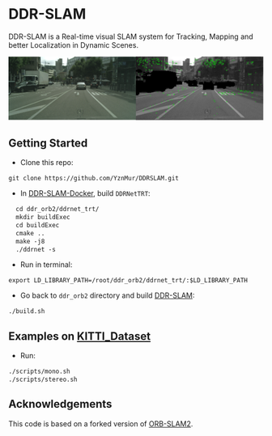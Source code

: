 # DDR-SLAM

DDR-SLAM is a Real-time visual SLAM system for Tracking, Mapping and better Localization in Dynamic Scenes.

<img src="imgs/img.png" width="900px"/>

## Getting Started
* Clone this repo:
```
git clone https://github.com/YznMur/DDRSLAM.git
```
* In [DDR-SLAM-Docker](https://github.com/YznMur/ddr-slam-docker), build  `DDRNetTRT`:
```
  cd ddr_orb2/ddrnet_trt/
  mkdir buildExec
  cd buildExec
  cmake ..
  make -j8
  ./ddrnet -s 
```

* Run in terminal:
```
export LD_LIBRARY_PATH=/root/ddr_orb2/ddrnet_trt/:$LD_LIBRARY_PATH
```
* Go back to `ddr_orb2` directory and build [DDR-SLAM](https://github.com/YznMur/DDRSLAM):
```
./build.sh
```
## Examples on [KITTI_Dataset]( http://www.cvlibs.net/datasets/kitti)
* Run:
```
./scripts/mono.sh
./scripts/stereo.sh
```

## Acknowledgements
This code is based on a forked version of [ORB-SLAM2](https://github.com/raulmur/ORB_SLAM2).